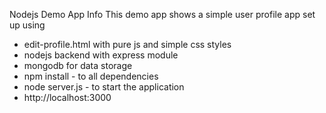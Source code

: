 Nodejs Demo App Info
This demo app shows a simple user profile app set up using 
- edit-profile.html with pure js and simple css styles
- nodejs backend with express module
- mongodb for data storage
- npm install - to all dependencies
- node server.js - to start the application
- http://localhost:3000
